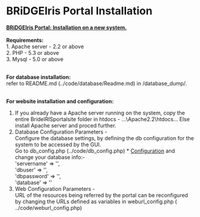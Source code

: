# BRiDGEIris Portal Installation
<p align = "justify">
<b><u>BRiDGEIris Portal: Installation on a new system. </u></b><br><br>
<b>Requirements:</b><br>
1. Apache server - 2.2 or above<br>
2. PHP - 5.3 or above<br>
3. Mysql - 5.0 or above<br><br>

<b>For database installation: </b><br>
refer to README.md (../code/database/Readme.md) in /database_dump/.<br><br>

<b>For website installation and configuration: </b><br>
1. If you already have a Apache server running on the system, copy the entire BrideIRISportalsite folder in htdocs - ...\Apache2.2\htdocs\...  Else install Apache server and proced further.<br>
2. Database Configuration Parameters - <br>
Configure the database settings, by defining the db configuration for the system to be accessed by the GUI. <br>
Go to db_config.php (../code/db_config.php) * [Configuration](../master/doc/configuration.md) and change your database info:-<br>
'servername' => '', <br>
'dbuser' => '', <br>
'dbpassword' => '', <br>
'database' => ''<br>
3. Web Configuration Parameters - <br>
URL of the resources being referred by the portal can be reconfigured by changing the URLs defined as variables in weburl_config.php ( ../code/weburl_config.php)
</p>
